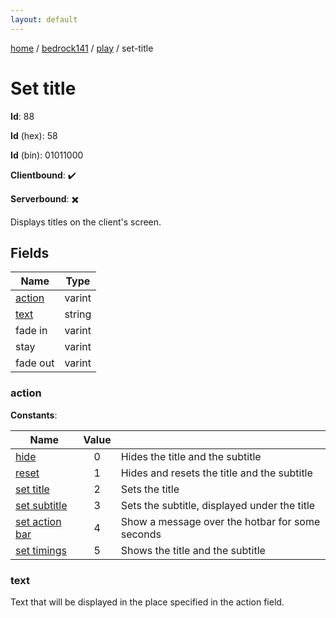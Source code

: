 ```yaml
---
layout: default
---
```


[home](/)  /  [bedrock141](/protocol/bedrock141)  /  [play](/protocol/bedrock141/play)  /  set-title

# Set title

**Id**: 88

**Id** (hex): 58

**Id** (bin): 01011000

**Clientbound**: ✔️

**Serverbound**: ✖️

Displays titles on the client's screen.

## Fields

Name | Type
---|---
[action](#action) | varint
[text](#text) | string
fade in | varint
stay | varint
fade out | varint

### action

**Constants**:

Name | Value |  |
---|:---:|---
[hide](action_hide) | 0 | Hides the title and the subtitle
[reset](action_reset) | 1 | Hides and resets the title and the subtitle
[set title](action_set-title) | 2 | Sets the title
[set subtitle](action_set-subtitle) | 3 | Sets the subtitle, displayed under the title
[set action bar](action_set-action-bar) | 4 | Show a message over the hotbar for some seconds
[set timings](action_set-timings) | 5 | Shows the title and the subtitle

### text

Text that will be displayed in the place specified in the action field.

